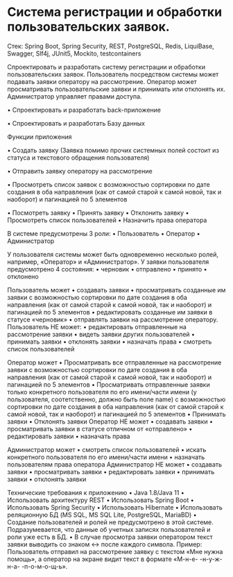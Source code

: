 # Cистемa регистрации и обработки пользовательских заявок.
Стек: Spring Boot, Spring Security, REST,  PostgreSQL, Redis, LiquiBase, Swagger, Slf4j, JUnit5, Mockito, testcontainers

Спроектировать и разработать систему регистрации и обработки пользовательских заявок. Пользователь посредством системы может подавать заявки оператору на рассмотрение. Оператор может просматривать пользовательские заявки и принимать или отклонять их. Администратор управляет правами доступа.

•	Спроектировать и разработать back-приложение

•	Спроектировать и разработать Базу данных

Функции приложения

•	Создать заявку (Заявка помимо прочих системных полей состоит из статуса и текстового обращения пользователя)

•	Отправить заявку оператору на рассмотрение

•	Просмотреть список заявок с возможностью сортировки по дате создания в оба направления (как от самой старой к самой новой, так и наоборот) и пагинацией по 5 элементов

•	Посмотреть заявку
•	Принять заявку
•	Отклонить заявку
•	Просмотреть список пользователей
•	Назначить права оператора

В системе предусмотрены 3 роли:
•	Пользователь
•	Оператор
•	Администратор

У пользователя системы может быть одновременно несколько ролей, например, «Оператор» и «Администратор». 
У заявки пользователя предусмотрено 4 состояния:
•	черновик
•	отправлено
•	принято
•	отклонено

Пользователь может 
•	создавать заявки
•	просматривать созданные им заявки с возможностью сортировки по дате создания в оба направления (как от самой старой к самой новой, так и наоборот) и пагинацией по 5 элементов
•	редактировать созданные им заявки в статусе «черновик»
•	отправлять заявки на рассмотрение оператору.
Пользователь НЕ может:
•	редактировать отправленные на рассмотрение заявки
•	видеть заявки других пользователей
•	принимать заявки
•	отклонять заявки
•	назначать права
•	смотреть список пользователей

Оператор может
•	Просматривать все отправленные на рассмотрение  заявки с возможностью сортировки по дате создания в оба направления (как от самой старой к самой новой, так и наоборот) и пагинацией по 5 элементов
•	Просматривать отправленные заявки только конкретного пользователя по его имени/части имени (у пользователя, соотетственно, должно быть поле name) с возможностью сортировки по дате создания в оба направления (как от самой старой к самой новой, так и наоборот) и пагинацией по 5 элементов
•	Принимать заявки
•	Отклонять заявки
Оператор НЕ может
•	создавать заявки
•	просматривать заявки в статусе отличном от «отправлено»
•	редактировать заявки
•	назначать права

Администратор может
•	смотреть список пользователей
•	искать конкретного пользователя по его имени/части имени
•	назначать пользователям права оператора
Администратор НЕ может
•	создавать заявки
•	просматривать заявки
•	редактировать заявки 
•	принимать заявки
•	отклонять заявки


Технические требования к приложению
•	Java 1.8/Java 11
•	Использовать архитектуру REST
•	Использовать Spring Boot
•	Использовать Spring Security
•	Использовать Hibernate
•	Использовать реляционную БД (MS SQL, MS SQL Lite, PostgreSQL, MariaBD)
•	Создание пользователей и ролей не предусмотрено в этой системе. Подразумевается, что данные об учетных записях пользователей и роли уже есть в БД.
•	В случае просмотра заявки оператором текст заявки выводить со знаком <-> после каждого символа. Пример: Пользователь отправил на рассмотрение заявку с текстом «Мне нужна помощь», а оператор на экране видит текст в формате «М-н-е- -н-у-ж-н-а- -п-о-м-о-щ-ь».
